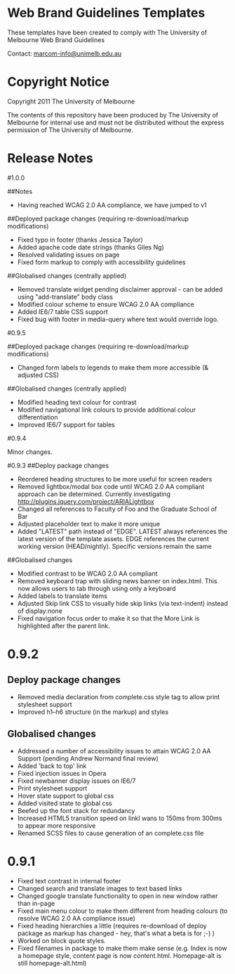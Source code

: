 Web Brand Guidelines Templates
============================================

These templates have been created to comply with The University of Melbourne Web Brand Guidelines

Contact: marcom-info@unimelb.edu.au



Copyright Notice
======================

Copyright 2011 The University of Melbourne

The contents of this repository have been produced by The University of Melbourne for internal use and must not be distributed without the express permission of The University of Melbourne. 


Release Notes 
======================

#1.0.0

##Notes
- Having reached WCAG 2.0 AA compliance, we have jumped to v1 

##Deployed package changes (requiring re-download/markup modifications)
- Fixed typo in footer (thanks Jessica Taylor)
- Added apache code date strings (thanks Giles Ng)
- Resolved validating issues on page
- Fixed form markup to comply with accessibility guidelines

##Globalised changes (centrally applied)
- Removed translate widget pending disclaimer approval - can be added using "add-translate" body class
- Modified colour scheme to ensure WCAG 2.0 AA compliance
- Added IE6/7 table CSS support
- Fixed bug with footer in media-query where text would override logo. 

#0.9.5

##Deployed package changes (requiring re-download/markup modifications)
- Changed form labels to legends to make them more accessible (& adjusted CSS)

##Globalised changes (centrally applied)
- Modified heading text colour for contrast
- Modified navigational link colours to provide additional colour differentiation
- Improved IE6/7 support for tables

#0.9.4

Minor changes.

#0.9.3
##Deploy package changes
- Reordered heading structures to be more useful for screen readers
- Removed lightbox/modal box code until WCAG 2.0 AA compliant approach can be determined. Currently investigating http://plugins.jquery.com/project/ARIALightbox
- Changed all references to Faculty of Foo and the Graduate School of Bar
- Adjusted placeholder text to make it more unique
- Added "LATEST" path instead of "EDGE". LATEST always references the latest version of the template assets. EDGE references the current working version (HEAD/nightly). Specific versions remain the same


##Globalised changes
- Modified contrast to be WCAG 2.0 AA compliant 
- Removed keyboard trap with sliding news banner on index.html. This now allows users to tab through using only a keyboard 
- Added labels to translate items
- Adjusted Skip link CSS to visually hide skip links (via text-indent) instead of display:none
- Fixed navigation focus order to make it so that the More Link is highlighted after the parent link. 


# 0.9.2
## Deploy package changes 
- Removed media declaration from complete.css style tag to allow print stylesheet support
- Improved h1–h6 structure (in the markup) and styles

## Globalised changes

- Addressed a number of accessibility issues to attain WCAG 2.0 AA Support (pending Andrew Normand final review)
- Added 'back to top' link
- Fixed injection issues in Opera
- Fixed newbanner display issues on IE6/7
- Print stylesheet support
- Hover state support to global css
- Added visited state to global css
- Beefed up the font stack for redundancy
- Increased HTML5 transition speed on linkI wans to 150ms from 300ms to appear more responsive
- Renamed SCSS files to cause generation of an complete.css file


# 0.9.1

- Fixed text contrast in internal footer
- Changed search and translate images to text based links
- Changed google translate functionality to open in new window rather than in-page
- Fixed main menu colour to make them different from heading colours (to resolve WCAG 2.0 AA compliance issue)
- Fixed heading hierarchies a little (requires re-download of deploy package as markup has changed - hey, that's what a beta is for ;-) )
- Worked on block quote styles. 
- Fixed filenames in package to make them make sense (e.g. Index is now a homepage style, content page is now content.html. Homepage-alt is still homepage-alt.html)

